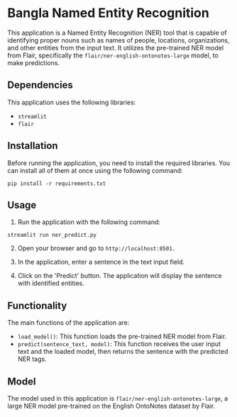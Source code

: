 # Bangla Named Entity Recognition
This application is a Named Entity Recognition (NER) tool that is capable of identifying proper nouns such as names of people, locations, organizations, and other entities from the input text. It utilizes the pre-trained NER model from Flair, specifically the `flair/ner-english-ontonotes-large` model, to make predictions.

## Dependencies
This application uses the following libraries:

- `streamlit`
- `flair`
## Installation
Before running the application, you need to install the required libraries. You can install all of them at once using the following command:

```
pip install -r requirements.txt
```
## Usage
1. Run the application with the following command:
```
streamlit run ner_predict.py
```
2. Open your browser and go to ```http://localhost:8501.```

3. In the application, enter a sentence in the text input field.

4. Click on the 'Predict' button. The application will display the sentence with identified entities.

## Functionality
The main functions of the application are:

- `load_model()`: This function loads the pre-trained NER model from Flair.
- `predict(sentence_text, model)`: This function receives the user input text and the loaded model, then returns the sentence with the predicted NER tags.
## Model
The model used in this application is `flair/ner-english-ontonotes-large`, a large NER model pre-trained on the English OntoNotes dataset by Flair.
